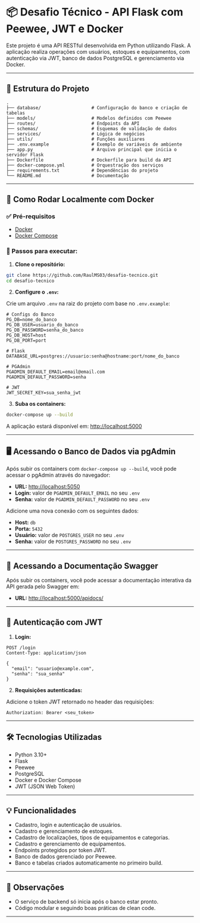 # 📦 Desafio Técnico - API Flask com Peewee, JWT e Docker

Este projeto é uma API RESTful desenvolvida em Python utilizando Flask. A aplicação realiza operações com usuários, estoques e equipamentos, com autenticação via JWT, banco de dados PostgreSQL e gerenciamento via Docker.

---

## 📁 Estrutura do Projeto

```
.
├── database/                   # Configuração do banco e criação de tabelas
├── models/                     # Modelos definidos com Peewee
├── routes/                     # Endpoints da API
├── schemas/                    # Esquemas de validação de dados
├── services/                   # Lógica de negócios
├── utils/                      # Funções auxiliares
├── .env.example                # Exemplo de variáveis de ambiente
├── app.py                      # Arquivo principal que inicia o servidor Flask
├── Dockerfile                  # Dockerfile para build da API
├── docker-compose.yml          # Orquestração dos serviços
├── requirements.txt            # Dependências do projeto
└── README.md                   # Documentação
```

---

## 🚀 Como Rodar Localmente com Docker

### ✅ Pré-requisitos

- [Docker](https://www.docker.com/)
- [Docker Compose](https://docs.docker.com/compose/)

### 🔧 Passos para executar:

1. **Clone o repositório:**

```bash
git clone https://github.com/RaulMS03/desafio-tecnico.git
cd desafio-tecnico
```

2. **Configure o `.env`:**

Crie um arquivo `.env` na raiz do projeto com base no `.env.example`:

```env
# Configs do Banco
PG_DB=nome_do_banco
PG_DB_USER=usuario_do_banco
PG_DB_PASSWORD=senha_do_banco
PG_DB_HOST=host
PG_DB_PORT=port

# Flask
DATABASE_URL=postgres://usuario:senha@hostname:port/nome_do_banco

# PGAdmin
PGADMIN_DEFAULT_EMAIL=email@email.com
PGADMIN_DEFAULT_PASSWORD=senha

# JWT
JWT_SECRET_KEY=sua_senha_jwt
```

3. **Suba os containers:**

```bash
docker-compose up --build
```

A aplicação estará disponível em: [http://localhost:5000](http://localhost:5000)

---

## 🖥️ Acessando o Banco de Dados via pgAdmin

Após subir os containers com `docker-compose up --build`, você pode acessar o pgAdmin através do navegador:

- **URL:** [http://localhost:5050](http://localhost:5050)
- **Login:** valor de `PGADMIN_DEFAULT_EMAIL` no seu `.env`
- **Senha:** valor de `PGADMIN_DEFAULT_PASSWORD` no seu `.env`

Adicione uma nova conexão com os seguintes dados:

- **Host:** `db`
- **Porta:** `5432`
- **Usuário:** valor de `POSTGRES_USER` no seu `.env`
- **Senha:** valor de `POSTGRES_PASSWORD` no seu `.env`

---

## 📄 Acessando a Documentação Swagger

Após subir os containers, você pode acessar a documentação interativa da API gerada pelo Swagger em:

- **URL:** [http://localhost:5000/apidocs/](http://localhost:5000/apidocs/)

---

## 🔐 Autenticação com JWT

1. **Login:**

```http
POST /login
Content-Type: application/json

{
  "email": "usuario@example.com",
  "senha": "sua_senha"
}
```

2. **Requisições autenticadas:**

Adicione o token JWT retornado no header das requisições:

```
Authorization: Bearer <seu_token>
```

---

## 🛠 Tecnologias Utilizadas

- Python 3.10+
- Flask
- Peewee
- PostgreSQL
- Docker e Docker Compose
- JWT (JSON Web Token)

---

## 💡 Funcionalidades

- Cadastro, login e autenticação de usuários.
- Cadastro e gerenciamento de estoques.
- Cadastro de localizações, tipos de equipamentos e categorias.
- Cadastro e gerenciamento de equipamentos.
- Endpoints protegidos por token JWT.
- Banco de dados gerenciado por Peewee.
- Banco e tabelas criados automaticamente no primeiro build.

---

## 📌 Observações

- O serviço de backend só inicia após o banco estar pronto.
- Código modular e seguindo boas práticas de clean code.

---